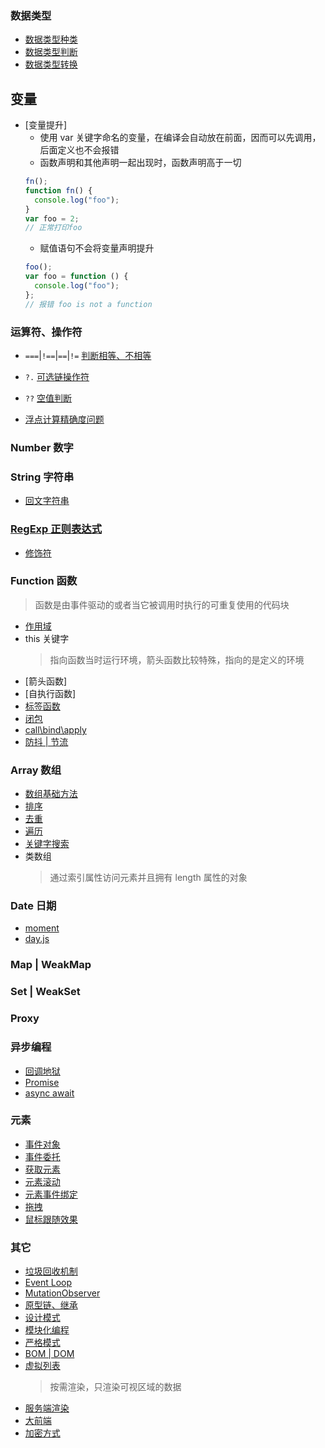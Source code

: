 ### 数据类型

- [数据类型种类](./dataType/type.md)
- [数据类型判断](./dataType/checkType.md)
- [数据类型转换](./dataType/change.md)

## 变量

- [变量提升]
  - 使用 var 关键字命名的变量，在编译会自动放在前面，因而可以先调用，后面定义也不会报错
  - 函数声明和其他声明一起出现时，函数声明高于一切
  ```js
  fn();
  function fn() {
    console.log("foo");
  }
  var foo = 2;
  // 正常打印foo
  ```
  - 赋值语句不会将变量声明提升
  ```js
  foo();
  var foo = function () {
    console.log("foo");
  };
  // 报错 foo is not a function
  ```

### 运算符、操作符

- `===`|`!==`|`==`|`!=` [判断相等、不相等](./operator/equal.md)
- `?.` [可选链操作符](./operator/optionalOperator.md)
- `??` [空值判断](./operator/emptyJudge.md)

- [浮点计算精确度问题](./problerms/floatCalculate.md)

### Number 数字

### String 字符串

- [回文字符串]()

### [RegExp 正则表达式](./RegExp/index.md)

- [修饰符]()

### Function 函数

> 函数是由事件驱动的或者当它被调用时执行的可重复使用的代码块

- [作用域](./function/scope.md)
- this 关键字
  > 指向函数当时运行环境，箭头函数比较特殊，指向的是定义的环境
- [箭头函数]
- [自执行函数]
- [标签函数](./function/tagFunction.md)
- [闭包](./function/clusure.md)
- [call\bind\apply](./callBindApply.md)
- [防抖 | 节流]()

### Array 数组

- [数组基础方法](./array/base.md)
- [排序](./array/sort/index.md)
- [去重](./array/removeDuplicate.md)
- [遍历](./array/ergodic.md)
- [关键字搜索](./array/search/index.js)
- 类数组
  > 通过索引属性访问元素并且拥有 length 属性的对象

### Date 日期

- [moment]()
- [day.js]()

### Map | WeakMap

### Set | WeakSet

### Proxy

### 异步编程

- [回调地狱]()
- [Promise](./Promise/index.md)
- [async await]()

### 元素

- [事件对象]()
- [事件委托]()
- [获取元素]()
- [元素滚动]()
- [元素事件绑定]()
- [拖拽](./event/drag.html)
- [鼠标跟随效果](./event/mouseFollow.html)

### 其它

- [垃圾回收机制](https://www.ruanyifeng.com/blog/2017/04/memory-leak.html)
- [Event Loop](./eventLoop.md)
- [MutationObserver]()
- [原型链、继承](./JavaScript/protoType.md)
- [设计模式](./designPatterns/index.md)
- [模块化编程]()
- [严格模式]()
- [BOM | DOM](./DOM&BOM/index.md)
- [虚拟列表]()
  > 按需渲染，只渲染可视区域的数据
- [服务端渲染]()
- [大前端]()
- [加密方式]()
